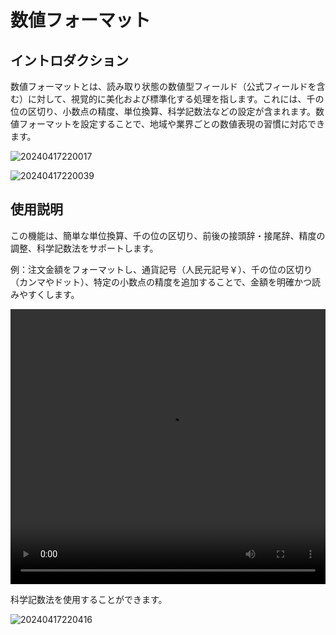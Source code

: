 # 数値フォーマット

## イントロダクション

数値フォーマットとは、読み取り状態の数値型フィールド（公式フィールドを含む）に対して、視覚的に美化および標準化する処理を指します。これには、千の位の区切り、小数点の精度、単位換算、科学記数法などの設定が含まれます。数値フォーマットを設定することで、地域や業界ごとの数値表現の習慣に対応できます。

![20240417220017](https://static-docs.nocobase.com/20240417220017.png)

![20240417220039](https://static-docs.nocobase.com/20240417220039.png)

## 使用説明

この機能は、簡単な単位換算、千の位の区切り、前後の接頭辞・接尾辞、精度の調整、科学記数法をサポートします。

例：注文金額をフォーマットし、通貨記号（人民元記号￥）、千の位の区切り（カンマやドット）、特定の小数点の精度を追加することで、金額を明確かつ読みやすくします。

<video width="100%" height="440" controls>
      <source src="https://static-docs.nocobase.com/20240417220140.mp4" type="video/mp4">
</video>

科学記数法を使用することができます。

![20240417220416](https://static-docs.nocobase.com/20240417220416.png)

